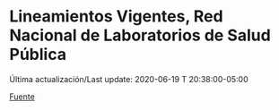 # Lineamientos Vigentes, Red Nacional de Laboratorios de Salud Pública
 
Última actualización/Last update: 2020-06-19 T 20:38:00-05:00
 
 [Fuente](https://www.gob.mx/salud/documentos/lineamientos-vigentes-red-nacional-de-laboratorios-de-salud-publica)
